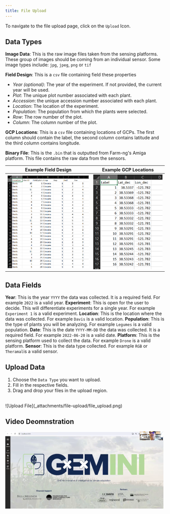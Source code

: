 ```yaml
---
title: File Upload
---
```

To navigate to the file upload page, click on the `Upload` Icon.

## Data Types

**Image Data**: This is the raw image files taken from the sensing platforms. These group of images should be coming from an individual sensor. Some image types include: `jpg`, `jpeg`, `png` or `tif`

**Field Design**: This is a `csv` file containing field these properties

- *Year (optional)*: The year of the experiment. If not provided, the current year will be used.
- *Plot*: The unique plot number associated with each plant.
- *Accession*: the unique accession number associated with each plant.
- *Location*: The location of the experiment.
- *Population*: The population from which the plants were selected.
- *Row*: The row number of the plot.
- *Column*: The column number of the plot.

**GCP Locations**: This is a `csv` file containing locations of GCPs. The first column should contain the label, the second column contains latitude and the third column contains longitude.

**Binary File**: This is the `.bin` that is outputted from Farm-ng's Amiga platform. This file contains the raw data from the sensors.

| Example Field Design | Example GCP Locations |
|---|---|
| ![Field Design](_attachments/file-upload/field_design.png) | ![GCP Locations](_attachments/file-upload/gcp_locations.png) |

## Data Fields

**Year**: This is the year `YYYY` the data was collected. It is a required field. For example `2022` is a valid year.
**Experiment**: This is open for the user to decide. This will differentiate experiments for a single year. For example `Experiment 1` is a valid experiment.
**Location**: This is the location where the data was collected. For example `Davis` is a valid location.
**Population**: This is the type of plants you will be analyzing. For example `Legumes` is a valid population.
**Date**: This is the date `YYYY-MM-DD` the data was collected. It is a required field. For example `2022-06-20` is a valid date.
**Platform**: This is the sensing platform used to collect the data. For example `Drone` is a valid platform.
**Sensor**: This is the data type collected. For example `RGB` or `Theramal`is a valid sensor.

## Upload Data
   
1. Choose the `Data Type` you want to upload.
2. Fill in the respective fields.
3. Drag and drop your files in the upload region.
<br>
    ![Upload File](_attachments/file-upload/file_upload.png)


## Video Deomnstration
<a href="https://drive.google.com/file/d/1rLYtK0SlU6doJ_DHDvZcZheSWzR7-S1Y/view?usp=sharing">
  <img src="_attachments/file-upload/video.png" alt="File Upload Video" width="500"/>
</a>
